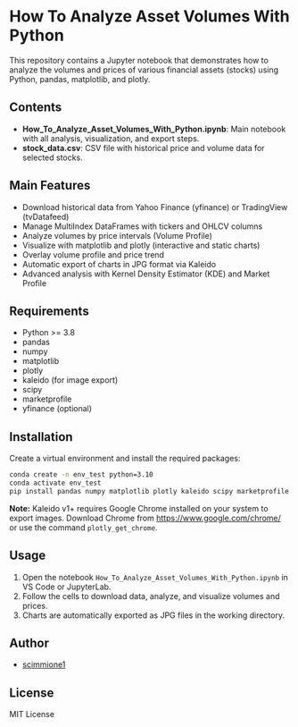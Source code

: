 # How To Analyze Asset Volumes With Python

This repository contains a Jupyter notebook that demonstrates how to analyze the volumes and prices of various financial assets (stocks) using Python, pandas, matplotlib, and plotly.

## Contents
- **How_To_Analyze_Asset_Volumes_With_Python.ipynb**: Main notebook with all analysis, visualization, and export steps.
- **stock_data.csv**: CSV file with historical price and volume data for selected stocks.

## Main Features
- Download historical data from Yahoo Finance (yfinance) or TradingView (tvDatafeed)
- Manage MultiIndex DataFrames with tickers and OHLCV columns
- Analyze volumes by price intervals (Volume Profile)
- Visualize with matplotlib and plotly (interactive and static charts)
- Overlay volume profile and price trend
- Automatic export of charts in JPG format via Kaleido
- Advanced analysis with Kernel Density Estimator (KDE) and Market Profile

## Requirements
- Python >= 3.8
- pandas
- numpy
- matplotlib
- plotly
- kaleido (for image export)
- scipy
- marketprofile
- yfinance (optional)

## Installation
Create a virtual environment and install the required packages:

```bash
conda create -n env_test python=3.10
conda activate env_test
pip install pandas numpy matplotlib plotly kaleido scipy marketprofile yfinance
```

**Note:** Kaleido v1+ requires Google Chrome installed on your system to export images. Download Chrome from https://www.google.com/chrome/ or use the command `plotly_get_chrome`.

## Usage
1. Open the notebook `How_To_Analyze_Asset_Volumes_With_Python.ipynb` in VS Code or JupyterLab.
2. Follow the cells to download data, analyze, and visualize volumes and prices.
3. Charts are automatically exported as JPG files in the working directory.

## Author
- [scimmione1](https://github.com/scimmione1)

## License
MIT License
